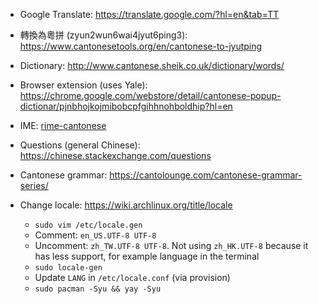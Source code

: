 - Google Translate: https://translate.google.com/?hl=en&tab=TT
- 轉換為粵拼 (zyun2wun6wai4jyut6ping3): https://www.cantonesetools.org/en/cantonese-to-jyutping 
- Dictionary: http://www.cantonese.sheik.co.uk/dictionary/words/
- Browser extension (uses Yale): https://chrome.google.com/webstore/detail/cantonese-popup-dictionar/pjnbhojkojmibobcpfgihhnohboldhip?hl=en
- IME: [rime-cantonese](https://github.com/rime/rime-cantonese)
- Questions (general Chinese): https://chinese.stackexchange.com/questions
- Cantonese grammar: https://cantolounge.com/cantonese-grammar-series/

- Change locale: https://wiki.archlinux.org/title/locale
    - `sudo vim /etc/locale.gen`
    - Comment: `en_US.UTF-8 UTF-8`
    - Uncomment: `zh_TW.UTF-8 UTF-8`. Not using `zh_HK.UTF-8` because it has less support, for example language in the terminal
    - `sudo locale-gen`
    - Update `LANG` in `/etc/locale.conf` (via provision)
    - `sudo pacman -Syu && yay -Syu`
